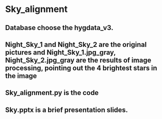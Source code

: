 # Sky_alignment
## Database choose the hygdata_v3.
## Night_Sky_1 and Night_Sky_2 are the original pictures and Night_Sky_1.jpg_gray, Night_Sky_2.jpg_gray are the results of image processing, pointing out the 4 brightest stars in the image
## Sky_alignment.py is the code
## Sky.pptx is a brief presentation slides.
